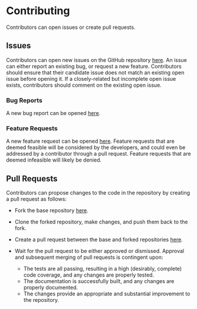 # Contributing

Contributors can open issues or create pull requests.

## Issues

Contributors can open new issues on the GitHub repository [here](https://github.com/mrbuche/Flavio.jl/issues). An issue can either report an existing bug, or request a new feature. Contributors should ensure that their candidate issue does not match an existing open issue before opening it. If a closely-related but incomplete open issue exists, contributors should comment on the existing open issue.

### Bug Reports

A new bug report can be opened [here](https://github.com/mrbuche/Flavio.jl/issues/new?template=bug_report.md).

### Feature Requests

A new feature request can be opened [here](https://github.com/mrbuche/Flavio.jl/issues/new?template=feature_request.md). Feature requests that are deemed feasible will be considered by the developers, and could even be addressed by a contributor through a pull request. Feature requests that are deemed infeasible will likely be denied.

## Pull Requests

Contributors can propose changes to the code in the repository by creating a pull request as follows:

- Fork the base repository [here](https://github.com/mrbuche/Flavio.jl/fork).
- Clone the forked repository, make changes, and push them back to the fork.
- Create a pull request between the base and forked repositories [here](https://github.com/mrbuche/Flavio.jl/pulls).
- Wait for the pull request to be either approved or dismissed. Approval and subsequent merging of pull requests is contingent upon:

  - The tests are all passing, resulting in a high (desirably, complete) code coverage, and any changes are properly tested.
  - The documentation is successfully built, and any changes are properly documented.
  - The changes provide an appropriate and substantial improvement to the repository.
